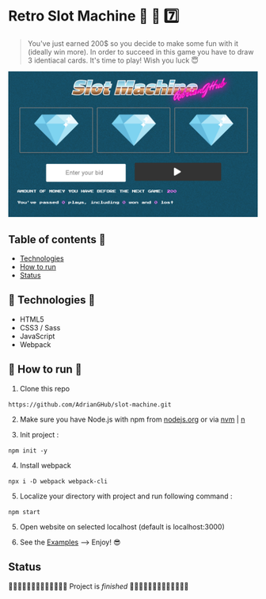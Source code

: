 # Retro Slot Machine :cherries: :grapes: :seven:

> You've just earned 200$ so you decide to make some fun with it (ideally win more). In order to succeed in this game you have to draw 3 identiacal cards. 
> It's time to play! Wish you luck :innocent: 

  <img src="https://github.com/AdrianGHub/slot-machine/blob/master/src/assets/public/github/slot-machine.png" alt="Slot machine capture."/>
</p>

## Table of contents :notebook_with_decorative_cover:

- [Technologies](#gem-technologies-gem)
- [How to run](#gem-how-to-run-gem)
- [Status](#status)

## :gem: Technologies :gem:

- HTML5
- CSS3 / Sass
- JavaScript
- Webpack

## :gem: How to run :gem:

1. Clone this repo 

`https://github.com/AdrianGHub/slot-machine.git`

2. Make sure you have Node.js with npm from [nodejs.org](https://nodejs.org/en/) or via [nvm](https://github.com/nvm-sh/nvm) | [n](https://github.com/tj/n)

3. Init project :

`npm init -y`

4. Install webpack

`npx i -D webpack webpack-cli`

5. Localize your directory with project and run following command :

`npm start`

5. Open website on selected localhost (default is localhost:3000)

6. See the [Examples](#examples) --> Enjoy! :sunglasses:


## Status

:tada::tada::tada::tada::tada::tada::tada::tada::tada::tada::tada::tada::tada: Project is _finished_ :tada::tada::tada::tada::tada::tada::tada::tada::tada::tada::tada::tada::tada:
